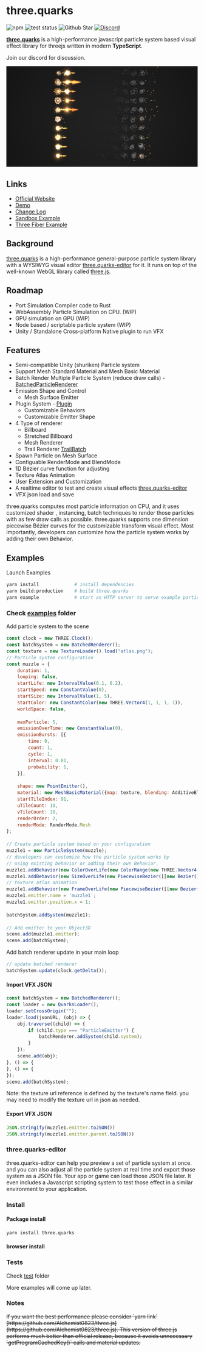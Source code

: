 # three.quarks
![npm](https://img.shields.io/npm/v/three.quarks.svg)
![test status](https://travis-ci.org/Alchemist0823/three.quarks.svg?branch=master)
![Github Star](https://img.shields.io/github/stars/Alchemist0823/three.quarks.svg?style=social)
[![Discord](https://img.shields.io/discord/1042342883056963664?color=%235865f2&label=Discord)](https://discord.gg/5Tv3kJCrQZ)

[**three.quarks**](https://quarks.art/) is a high-performance javascript particle system based visual effect library for threejs
 written in modern **TypeScript**.
 
 Join our discord for discussion.

![landing image](./landing.png)

## Links

- [Official Website](https://quarks.art/)
- [Demo](https://alchemist0823.github.io/three.quarks/)
- [Change Log](./CHANGELOG.md)
- [Sandbox Example](https://codesandbox.io/s/three-quarks-atom-particle-system-xp3fvz?file=/index.html)
- [Three Fiber Example](https://codesandbox.io/s/three-quarks-with-react-three-fiber-llhvxk)

## Background
 [three.quarks](https://github.com/Alchemist0823/three.quarks) is a high-performance general-purpose particle
  system library with a WYSIWYG visual editor 
  [three.quarks-editor](https://github.com/Alchemist0823/three.quarks-editor) for it. It runs on 
top of the well-known WebGL library called [three.js](https://threejs.org).

## Roadmap
- Port Simulation Compiler code to Rust
- WebAssembly Particle Simulation on CPU. (WIP)
- GPU simulation on GPU (WIP)
- Node based / scriptable particle system (WIP)
- Unity / Standalone Cross-platform Native plugin to run VFX

## Features
- Semi-compatible Unity (shuriken) Particle system
- Support Mesh Standard Material and Mesh Basic Material 
- Batch Render Multiple Particle System (reduce draw calls) - [BatchedParticleRenderer](https://github.com/Alchemist0823/three.quarks/tree/master/src/BatchedParticleRenderer.ts)
- Emission Shape and Control
  - Mesh Surface Emitter
- Plugin System - [Plugin](https://github.com/Alchemist0823/three.quarks/tree/master/src/Plugin.ts)
  - Customizable Behaviors
  - Customizable Emitter Shape
- 4 Type of renderer
  - Billboard
  - Stretched Billboard
  - Mesh Renderer
  - Trail Renderer [TrailBatch](https://github.com/Alchemist0823/three.quarks/tree/master/src/TrailBatch.ts)
- Spawn Particle on Mesh Surface
- Configuable RenderMode and BlendMode
- 1D Bézier curve function for adjusting
- Texture Atlas Animation
- User Extension and Customization
- A realtime editor to test and create visual effects [three.quarks-editor](https://github.com/Alchemist0823/three.quarks-editor)
- VFX json load and save 

three.quarks computes most particle information on CPU, and it uses customized shader
, instancing, batch techniques to render those particles with as few draw calls as possible. 
three.quarks supports one dimension piecewise Bézier curves for the customizable transform
visual effect. Most importantly, developers can customize how the particle system works 
by adding their own Behavior.

## Examples

Launch Examples

```bash
yarn install             # install dependencies
yarn build:production    # build three.quarks
yarn example             # start an HTTP server to serve example particle effects
```

### Check [examples](examples) folder

Add particle system to the scene

```javascript
const clock = new THREE.Clock();
const batchSystem = new BatchedRenderer();
const texture = new TextureLoader().load("atlas.png");
// Particle system configuration
const muzzle = {
    duration: 1,
    looping: false,
    startLife: new IntervalValue(0.1, 0.2),
    startSpeed: new ConstantValue(0),
    startSize: new IntervalValue(1, 5),
    startColor: new ConstantColor(new THREE.Vector4(1, 1, 1, 1)),
    worldSpace: false,

    maxParticle: 5,
    emissionOverTime: new ConstantValue(0),
    emissionBursts: [{
        time: 0,
        count: 1,
        cycle: 1,
        interval: 0.01,
        probability: 1,
    }],

    shape: new PointEmitter(),
    material: new MeshBasicMaterial({map: texture, blending: AdditiveBlending, transparent: true}),
    startTileIndex: 91,
    uTileCount: 10,
    vTileCount: 10,
    renderOrder: 2,
    renderMode: RenderMode.Mesh
};

// Create particle system based on your configuration
muzzle1 = new ParticleSystem(muzzle);
// developers can customize how the particle system works by 
// using existing behavior or adding their own Behavior.
muzzle1.addBehavior(new ColorOverLife(new ColorRange(new THREE.Vector4(1, 0.3882312, 0.125, 1), new THREE.Vector4(1, 0.826827, 0.3014706, 1))));
muzzle1.addBehavior(new SizeOverLife(new PiecewiseBezier([[new Bezier(1, 0.95, 0.75, 0), 0]])));
// texture atlas animation
muzzle1.addBehavior(new FrameOverLife(new PiecewiseBezier([[new Bezier(91, 94, 97, 100), 0]])));
muzzle1.emitter.name = 'muzzle1';
muzzle1.emitter.position.x = 1;

batchSystem.addSystem(muzzle1);

// Add emitter to your Object3D
scene.add(muzzle1.emitter);
scene.add(batchSystem);
```

Add batch renderer update in your main loop

```javascript
// update batched renderer
batchSystem.update(clock.getDelta());
```

#### Import VFX JSON

```javascript
const batchSystem = new BatchedRenderer();
const loader = new QuarksLoader();
loader.setCrossOrigin("");
loader.load(jsonURL, (obj) => {
    obj.traverse((child) => {
        if (child.type === "ParticleEmitter") {
            batchRenderer.addSystem(child.system);
        }
    });
    scene.add(obj);
}, () => {
}, () => {
});
scene.add(batchSystem);
```

Note: the texture url reference is defined by the texture's name field.
you may need to modify the texture url in json as needed.

#### Export VFX JSON
```javascript
JSON.stringify(muzzle1.emitter.toJSON())
JSON.stringify(muzzle1.emitter.parent.toJSON())
```


### three.quarks-editor

three.quarks-editor can help you preview a set of particle system at once.
 and you can also adjust all the particle system at real time and export those system
  as a JSON file. Your app or game can load those JSON file later. It even includes a 
  Javascript scripting system to test those effect in a similar environment to your 
  application.

### Install
#### Package install
```bash
yarn install three.quarks
```

#### browser install

### Tests
Check [test](test) folder

More examples will come up later.

### Notes

<s>
If you want the best performance please consider `yarn link` [https://github.com/Alchemist0823/three.js](https://github.com/Alchemist0823/three.js).
This version of three.js performs much better than official release, because it avoids unnecessary `getProgramCachedKey()` calls and material updates.
</s>

